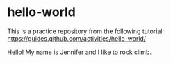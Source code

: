 # hello-world
This is a practice repository from the following tutorial: https://guides.github.com/activities/hello-world/

Hello! My name is Jennifer and I like to rock climb.
